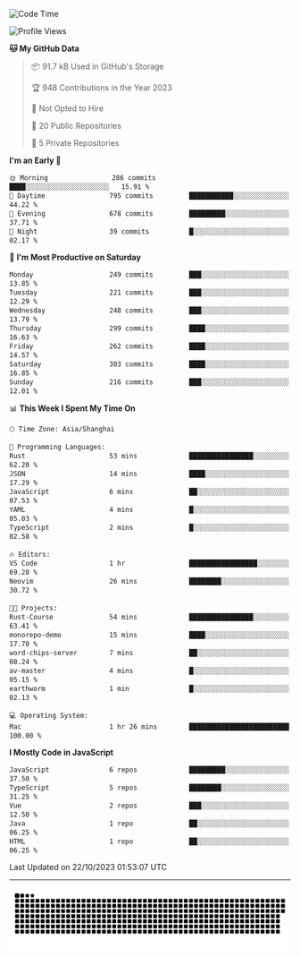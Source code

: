 <!--
<picture>
  <source
    srcset="https://github-readme-stats.vercel.app/api?username=kevinxft&show_icons=true&theme=dark"
    media="(prefers-color-scheme: dark)"
  />
  <source
    srcset="https://github-readme-stats.vercel.app/api?username=kevinxft&show_icons=true"
    media="(prefers-color-scheme: light), (prefers-color-scheme: no-preference)"
  />
  <img src="https://github-readme-stats.vercel.app/api?username=kevinxft&show_icons=true" />
</picture>
-->

<!--START_SECTION:waka-->
![Code Time](http://img.shields.io/badge/Code%20Time-1%2C267%20hrs%2015%20mins-blue)

![Profile Views](http://img.shields.io/badge/Profile%20Views-5-blue)

**🐱 My GitHub Data** 

> 📦 91.7 kB Used in GitHub's Storage 
 > 
> 🏆 948 Contributions in the Year 2023
 > 
> 🚫 Not Opted to Hire
 > 
> 📜 20 Public Repositories 
 > 
> 🔑 5 Private Repositories 
 > 
**I'm an Early 🐤** 

```text
🌞 Morning                286 commits         ████░░░░░░░░░░░░░░░░░░░░░   15.91 % 
🌆 Daytime                795 commits         ███████████░░░░░░░░░░░░░░   44.22 % 
🌃 Evening                678 commits         █████████░░░░░░░░░░░░░░░░   37.71 % 
🌙 Night                  39 commits          █░░░░░░░░░░░░░░░░░░░░░░░░   02.17 % 
```
📅 **I'm Most Productive on Saturday** 

```text
Monday                   249 commits         ███░░░░░░░░░░░░░░░░░░░░░░   13.85 % 
Tuesday                  221 commits         ███░░░░░░░░░░░░░░░░░░░░░░   12.29 % 
Wednesday                248 commits         ███░░░░░░░░░░░░░░░░░░░░░░   13.79 % 
Thursday                 299 commits         ████░░░░░░░░░░░░░░░░░░░░░   16.63 % 
Friday                   262 commits         ████░░░░░░░░░░░░░░░░░░░░░   14.57 % 
Saturday                 303 commits         ████░░░░░░░░░░░░░░░░░░░░░   16.85 % 
Sunday                   216 commits         ███░░░░░░░░░░░░░░░░░░░░░░   12.01 % 
```


📊 **This Week I Spent My Time On** 

```text
🕑︎ Time Zone: Asia/Shanghai

💬 Programming Languages: 
Rust                     53 mins             ████████████████░░░░░░░░░   62.20 % 
JSON                     14 mins             ████░░░░░░░░░░░░░░░░░░░░░   17.29 % 
JavaScript               6 mins              ██░░░░░░░░░░░░░░░░░░░░░░░   07.53 % 
YAML                     4 mins              █░░░░░░░░░░░░░░░░░░░░░░░░   05.03 % 
TypeScript               2 mins              █░░░░░░░░░░░░░░░░░░░░░░░░   02.58 % 

🔥 Editors: 
VS Code                  1 hr                █████████████████░░░░░░░░   69.28 % 
Neovim                   26 mins             ████████░░░░░░░░░░░░░░░░░   30.72 % 

🐱‍💻 Projects: 
Rust-Course              54 mins             ████████████████░░░░░░░░░   63.41 % 
monorepo-demo            15 mins             ████░░░░░░░░░░░░░░░░░░░░░   17.70 % 
word-chips-server        7 mins              ██░░░░░░░░░░░░░░░░░░░░░░░   08.24 % 
av-master                4 mins              █░░░░░░░░░░░░░░░░░░░░░░░░   05.15 % 
earthworm                1 min               █░░░░░░░░░░░░░░░░░░░░░░░░   02.13 % 

💻 Operating System: 
Mac                      1 hr 26 mins        █████████████████████████   100.00 % 
```

**I Mostly Code in JavaScript** 

```text
JavaScript               6 repos             █████████░░░░░░░░░░░░░░░░   37.50 % 
TypeScript               5 repos             ████████░░░░░░░░░░░░░░░░░   31.25 % 
Vue                      2 repos             ███░░░░░░░░░░░░░░░░░░░░░░   12.50 % 
Java                     1 repo              ██░░░░░░░░░░░░░░░░░░░░░░░   06.25 % 
HTML                     1 repo              ██░░░░░░░░░░░░░░░░░░░░░░░   06.25 % 
```




 Last Updated on 22/10/2023 01:53:07 UTC
<!--END_SECTION:waka-->

---

<picture>
  <source media="(prefers-color-scheme: dark)" srcset="https://raw.githubusercontent.com/kevinxft/kevinxft/output/github-contribution-grid-snake-dark.svg">
  <source media="(prefers-color-scheme: light)" srcset="https://raw.githubusercontent.com/kevinxft/kevinxft/output/github-contribution-grid-snake.svg">
  <img alt="github contribution grid snake animation" src="https://raw.githubusercontent.com/kevinxft/kevinxft/output/github-contribution-grid-snake.svg">
</picture>